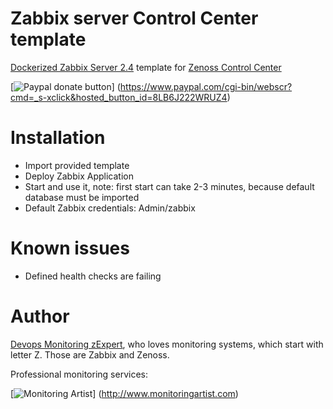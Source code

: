 Zabbix server Control Center template
=====================================

[Dockerized Zabbix Server 2.4](https://github.com/zabbix/zabbix-community-docker/) 
template for [Zenoss Control Center](http://controlcenter.io/)

[![Paypal donate button](http://jangaraj.com/img/github-donate-button02.png)]
(https://www.paypal.com/cgi-bin/webscr?cmd=_s-xclick&hosted_button_id=8LB6J222WRUZ4)

Installation
============

- Import provided template
- Deploy Zabbix Application
- Start and use it, note: first start can take 2-3 minutes, because default 
database must be imported
- Default Zabbix credentials: Admin/zabbix

Known issues
============

- Defined health checks are failing

Author
======

[Devops Monitoring zExpert](http://www.jangaraj.com), who loves monitoring 
systems, which start with letter Z. Those are Zabbix and Zenoss.

Professional monitoring services:

[![Monitoring Artist](http://monitoringartist.com/img/github-monitoring-artist-logo.jpg)]
(http://www.monitoringartist.com)
